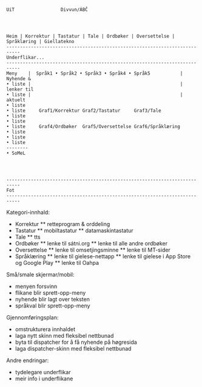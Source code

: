 ```


UiT                 Divvun/ÁBČ




Heim | Korrektur | Tastatur | Tale | Ordbøker | Oversettelse | Språklæring | Giellatekno
---------------------------------------------------------------------------
Underflikar...
---------------------------------------------------------------------------
Meny    |  Språk1 • Språk2 • Språk3 • Språk4 • Språk5           | Nyhende &
• liste |                                                       | lenker til
• liste |                                                       | aktuelt
• liste
• liste     Graf1/Korrektur Graf2/Tastatur     Graf3/Tale
• liste
• liste
• liste     Graf4/Ordbøker  Graf5/Oversettelse Graf6/Språklæring
• liste
• liste
• liste
--------
• SoMeL




---------------------------------------------------------------------------
Fot
---------------------------------------------------------------------------
```


Kategori-innhald:
* Korrektur
** retteprogram & orddeling
* Tastatur
** mobiltastatur
** datamaskintastatur
* Tale
** tts
* Ordbøker
** lenke til sátni.org
** lenke til alle andre ordbøker
* Oversettelse
** lenke til omsetjingsminne
** lenke til MT-sider
* Språklæring
** lenke til gielese-nettapp
** lenke til gielese i App Store og Google Play
** lenke til Oahpa




Små/smale skjermar/mobil:
* menyen forsvinn
* flikane blir sprett-opp-meny
* nyhende blir lagt over teksten
* språkval blir sprett-opp-meny


Gjennomføringsplan:
* omstrukturera innhaldet
* laga nytt skinn med fleksibel nettbunad
* byta til dispatcher for å få nyhende på høgresida
* laga dispatcher-skinn med fleksibel nettbunad


Andre endringar:
* tydelegare underflikar
* meir info i underflikane
